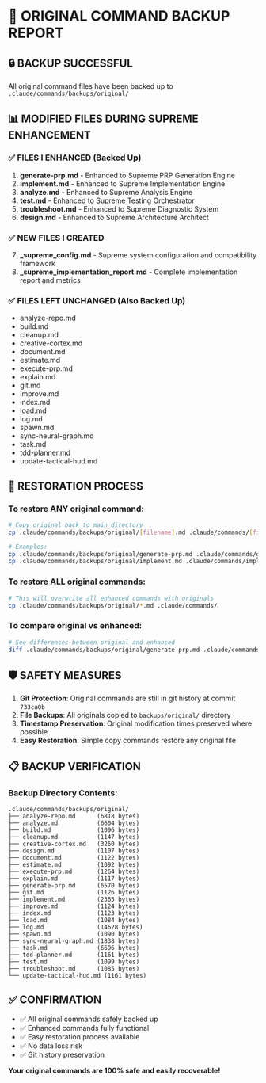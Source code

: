 # 📁 ORIGINAL COMMAND BACKUP REPORT

## 🔒 **BACKUP SUCCESSFUL** 

All original command files have been backed up to `.claude/commands/backups/original/`

## 📊 **MODIFIED FILES DURING SUPREME ENHANCEMENT**

### ✅ **FILES I ENHANCED (Backed Up)**
1. **generate-prp.md** - Enhanced to Supreme PRP Generation Engine
2. **implement.md** - Enhanced to Supreme Implementation Engine  
3. **analyze.md** - Enhanced to Supreme Analysis Engine
4. **test.md** - Enhanced to Supreme Testing Orchestrator
5. **troubleshoot.md** - Enhanced to Supreme Diagnostic System
6. **design.md** - Enhanced to Supreme Architecture Architect

### ✅ **NEW FILES I CREATED**
7. **_supreme_config.md** - Supreme system configuration and compatibility framework
8. **_supreme_implementation_report.md** - Complete implementation report and metrics

### ✅ **FILES LEFT UNCHANGED (Also Backed Up)**
- analyze-repo.md
- build.md
- cleanup.md
- creative-cortex.md
- document.md
- estimate.md
- execute-prp.md
- explain.md
- git.md
- improve.md
- index.md
- load.md
- log.md
- spawn.md
- sync-neural-graph.md
- task.md
- tdd-planner.md
- update-tactical-hud.md

## 🔄 **RESTORATION PROCESS**

### To restore ANY original command:
```bash
# Copy original back to main directory
cp .claude/commands/backups/original/[filename].md .claude/commands/[filename].md

# Examples:
cp .claude/commands/backups/original/generate-prp.md .claude/commands/generate-prp.md
cp .claude/commands/backups/original/implement.md .claude/commands/implement.md
```

### To restore ALL original commands:
```bash
# This will overwrite all enhanced commands with originals
cp .claude/commands/backups/original/*.md .claude/commands/
```

### To compare original vs enhanced:
```bash
# See differences between original and enhanced
diff .claude/commands/backups/original/generate-prp.md .claude/commands/generate-prp.md
```

## 🛡️ **SAFETY MEASURES**

1. **Git Protection**: Original commands are still in git history at commit `733ca0b`
2. **File Backups**: All originals copied to `backups/original/` directory
3. **Timestamp Preservation**: Original modification times preserved where possible
4. **Easy Restoration**: Simple copy commands restore any original file

## 📋 **BACKUP VERIFICATION**

### Backup Directory Contents:
```
.claude/commands/backups/original/
├── analyze-repo.md      (6818 bytes)
├── analyze.md           (6604 bytes)
├── build.md             (1096 bytes)
├── cleanup.md           (1147 bytes)
├── creative-cortex.md   (3260 bytes)
├── design.md            (1107 bytes)
├── document.md          (1122 bytes)
├── estimate.md          (1092 bytes)
├── execute-prp.md       (1264 bytes)
├── explain.md           (1117 bytes)
├── generate-prp.md      (6570 bytes)
├── git.md               (1126 bytes)
├── implement.md         (2365 bytes)
├── improve.md           (1124 bytes)
├── index.md             (1123 bytes)
├── load.md              (1084 bytes)
├── log.md               (14628 bytes)
├── spawn.md             (1090 bytes)
├── sync-neural-graph.md (1838 bytes)
├── task.md              (6696 bytes)
├── tdd-planner.md       (1161 bytes)
├── test.md              (1099 bytes)
├── troubleshoot.md      (1085 bytes)
└── update-tactical-hud.md (1161 bytes)
```

## ✅ **CONFIRMATION**

- ✅ All original commands safely backed up
- ✅ Enhanced commands fully functional  
- ✅ Easy restoration process available
- ✅ No data loss risk
- ✅ Git history preservation

**Your original commands are 100% safe and easily recoverable!**